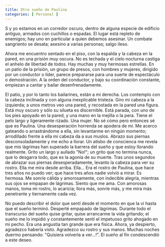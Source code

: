 ```yaml
---
title: Otro sueño de Paulina 
categories: [ Personal ]
---
```


S y yo estamos en un corredor oscuro, dentro de alguna especie de edificio
antiguo, armados con cuchillos o espadas. El lugar está repleto de enemigos; hay
uno en particular a quien debemos asesinar. Un combate sangriento se desata;
asesino a varias personas; salgo ileso. 

Ahora me encuentro sentado en el piso, con la espalda y la cabeza en la pared,
en una prisión muy oscura. No es techada y el cielo nocturna castiga el anhelo
de libertad de todos. Hay muchas y muy hermosas estrellas. En un patio de la
prisión, un grupo de presos, con hombres y mujeres, dirigido por un conductor o
líder, parece prepararse para una suerte de espectáculo o demostración. A la
orden del conductor, y bajo su coordinación constante, empiezan a cantar y
bailar desenfrenadamente. 

El patio, y por lo tanto los bailarines, están a mi derecha. Los contemplo con
la cabeza inclinada y con alguna inexplicable tristeza. Giro mi cabeza a la
izquierda; a unos metros veo una pared, y recostada en la pared una figura.
Está muy oscuro y sólo su silueta es discernible. Está parada, con uno de
los pies apoyado en la pared, y una mano en la mejilla o la pera. Tiene el pelo
largo y ligeramente rizado. Una mujer. No sé cómo pero entonces sé que es
Paulina. Una desesperación horrenda se apodera de mí. Me acerco gateando o
arrastrándome a ella, sin levantarme en ningún momento; arrodillado frente a
ella mi cabeza da a sus muslos. Abrazo sus piernas desconsoladamente y me echo a
llorar. Un atisbo de conscienca me revela que mis lágrimas han
superado la barrera del sueño y que estoy llorando realmente. Grito un
largo y aullado "No!"; un grito que no termina nunca, que lo desgarra todo,
que es la agonía de su muerte. Tras unos segundos de abrazar sus piernas
desesperadamente, levanto la cabeza para ver su rostro. Ella me mira desde
arriba. Ella... Era el rostro de Paulina, que hace tres años no puedo ver; que
hace tres años nadie volvió a mirar. Es hermosa. Me sonríe cálida y
amorosamente, con indecible alegría, mientras sus ojos se empapan de lágrimas.
Siento que me ama. Con amorosas manos, toma mi rostro, lo acaricia;
llora más, sonríe más, y me mira más penetrante y tiernamente cada vez.

No puedo describir el dolor que sentí desde el momento en que la vi hasta que el
sueño terminó. Desperté empapado de lágrimas. Durante todo el transcurso del
sueño quise gritar, quise arrancarme la vida gritando; el sueño me lo impidió y
constantemente sentí el impetuoso grito ahogado en mi pecho. Era una angustia
tan grande que era física. Ahora, ya despierto, agradezco
haberla visto. Agradezco su rostro y sus manos. Muchas noches duermo pensando:
"Quisiera volverla a ver...!". El sueño al fin condescendió a este deseo.
